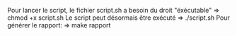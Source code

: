 Pour lancer le script, le fichier script.sh a besoin du droit "éxécutable"
=> chmod +x script.sh
Le script peut désormais être exécuté
=> ./script.sh
Pour générer le rapport: 
=> make rapport